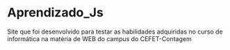 # Aprendizado_Js
Site que foi desenvolvido para testar as habilidades adquiridas no curso de informática na matéria de WEB do campus do CEFET-Contagem
